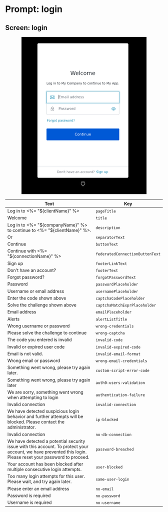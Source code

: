 # Prompt: login

## Screen: login

<p style="text-align: center;">
  <img alt="login reference screenshot" class="ul-prompt-screenshot" data-ul-prompt="login" src="/media/articles/universal-login/text-customization/login.png" style="width: 400px;"/>
</p>

|Text|Key|
|----------|----------|
|Log in to <%= "${clientName}" %>|`pageTitle`|
|Welcome|`title`|
|Log in to <%= "${companyName}" %> to continue to <%= "${clientName}" %>.|`description`|
|Or|`separatorText`|
|Continue|`buttonText`|
|Continue with <%= "${connectionName}" %>|`federatedConnectionButtonText`|
|Sign up|`footerLinkText`|
|Don't have an account?|`footerText`|
|Forgot password?|`forgotPasswordText`|
|Password|`passwordPlaceholder`|
|Username or email address|`usernamePlaceholder`|
|Enter the code shown above|`captchaCodePlaceholder`|
|Solve the challenge shown above|`captchaMatchExprPlaceholder`|
|Email address|`emailPlaceholder`|
|Alerts|`alertListTitle`|
|Wrong username or password|`wrong-credentials`|
|Please solve the challenge to continue|`wrong-captcha`|
|The code you entered is invalid|`invalid-code`|
|Invalid or expired user code|`invalid-expired-code`|
|Email is not valid.|`invalid-email-format`|
|Wrong email or password|`wrong-email-credentials`|
|Something went wrong, please try again later.|`custom-script-error-code`|
|Something went wrong, please try again later|`auth0-users-validation`|
|We are sorry, something went wrong when attempting to login|`authentication-failure`|
|Invalid connection|`invalid-connection`|
|We have detected suspicious login behavior and further attempts will be blocked. Please contact the administrator.|`ip-blocked`|
|Invalid connection|`no-db-connection`|
|We have detected a potential security issue with this account. To protect your account, we have prevented this login. Please reset your password to proceed.|`password-breached`|
|Your account has been blocked after multiple consecutive login attempts.|`user-blocked`|
|Too many login attempts for this user. Please wait, and try again later.|`same-user-login`|
|Please enter an email address|`no-email`|
|Password is required|`no-password`|
|Username is required|`no-username`|
